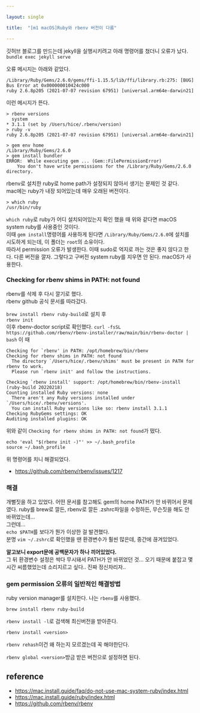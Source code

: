 ```yaml
---

layout: single 

title:  "[m1 macOS]Ruby와 rbenv 버전이 다름" 

---
```



깃허브 블로그를 만드는데 jekyll을 실행시키려고 아래 명령어를 쳤더니 오류가 났다.   
`bundle exec jekyll serve`

오류 메시지는 아래와 같았다.
```
/Library/Ruby/Gems/2.6.0/gems/ffi-1.15.5/lib/ffi/library.rb:275: [BUG] Bus Error at 0x000000010424c000
ruby 2.6.8p205 (2021-07-07 revision 67951) [universal.arm64e-darwin21]
```

이런 메시지가 뜬다.


```
> rbenv versions
  system
* 3.1.1 (set by /Users/hice/.rbenv/version)
> ruby -v
ruby 2.6.8p205 (2021-07-07 revision 67951) [universal.arm64e-darwin21]

> gem env home
/Library/Ruby/Gems/2.6.0
> gem install bundler
ERROR:  While executing gem ... (Gem::FilePermissionError)
    You don't have write permissions for the /Library/Ruby/Gems/2.6.0 directory.
```

rbenv로 설치한 ruby로 home path가 설정되지 않아서 생기는 문제인 것 같다.  
mac에는 ruby가 내장 되어있는데 매우 오래된 버전이다.
```
> which ruby
/usr/bin/ruby
```
`which ruby`로 ruby가 어디 설치되어있는지 확인 했을 때 위와 같다면 macOS system ruby를 사용중인 것이다.  
이때 `gem install`명령어를 사용하게 된다면 `/Library/Ruby/Gems/2.6.0`에 설치를 시도하게 되는데, 이 폴더는 `root`의 소유이다.  
따라서 permission 오류가 발생한다. 이때 sudo로 억지로 까는 것은 좋지 않다고 한다. 다른 버전을 깔자. 그렇다고 구버전 system ruby를 지우면 안 된다. macOS가 사용한다.

### Checking for rbenv shims in PATH: not found
rbenv를 삭제 후 다시 깔기로 했다.  
rbenv github 공식 문서를 따라갔다.

`brew install rbenv ruby-build`로 설치 후  
`rbenv init`  
이후 rbenv-doctor script로 확인했다.
`curl -fsSL https://github.com/rbenv/rbenv-installer/raw/main/bin/rbenv-doctor | bash`
이 때
```
Checking for `rbenv' in PATH: /opt/homebrew/bin/rbenv
Checking for rbenv shims in PATH: not found
  The directory `/Users/hice/.rbenv/shims' must be present in PATH for rbenv to work.
  Please run `rbenv init' and follow the instructions.

Checking `rbenv install' support: /opt/homebrew/bin/rbenv-install (ruby-build 20220218)
Counting installed Ruby versions: none
  There aren't any Ruby versions installed under `/Users/hice/.rbenv/versions'.
  You can install Ruby versions like so: rbenv install 3.1.1
Checking RubyGems settings: OK
Auditing installed plugins: OK
```
위와 같이 `Checking for rbenv shims in PATH: not found`가 떴다.  

```
echo 'eval "$(rbenv init -)"' >> ~/.bash_profile
source ~/.bash_profile
```
위 명령어를 치니 해결되었다.

- https://github.com/rbenv/rbenv/issues/1217

### 해결
개뻘짓을 하고 있었다.
어떤 문서를 참고해도 gem의 home PATH가 안 바뀌어서 문제였다. ruby를 brew로 깔든, rbenv로 깔든 .zshrc파일을 수정하든, 무슨짓을 해도 안 바뀌었는데...  
그런데...  
`echo $PATH`를 보다가 뭔가 이상한 걸 발견했다.  
분명 `vim ~/.zshrc`로 확인했을 땐 환경변수가 훨씬 많은데, 중간에 끊겨있었다.  

**알고보니 export문에 공백문자가 하나 끼어있었다.**  
그 뒤 환경변수 설정은 싹다 무시돼서 PATH가 안 바뀌었던 것...
오기 때문에 붙잡고 몇시간 씨름했었는데 소리지르고 싶다..
진짜 정신차리자..

### gem permission 오류의 일반적인 해결방법

ruby version manager를 설치한다. 나는 `rbenv`를 사용했다.

`brew install rbenv ruby-build`

`rbenv install -l`로 검색해 최신버전을 받아준다.

`rbenv install <version>`

`rbenv rehash`이건 왜 하는지 모르겠는데 꼭 해야한단다.

`rbenv global <version>`방금 받은 버전으로 설정하면 된다.

## reference
- https://mac.install.guide/faq/do-not-use-mac-system-ruby/index.html
- https://mac.install.guide/ruby/index.html
- https://github.com/rbenv/rbenv
